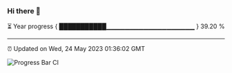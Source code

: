 ### Hi there 👋

⏳ Year progress { ███████████▁▁▁▁▁▁▁▁▁▁▁▁▁▁▁▁▁▁▁ } 39.20 %

---

⏰ Updated on Wed, 24 May 2023 01:36:02 GMT

![Progress Bar CI](https://github.com/ZhaoGui/ZhaoGui/workflows/Progress%20Bar%20CI/badge.svg)
